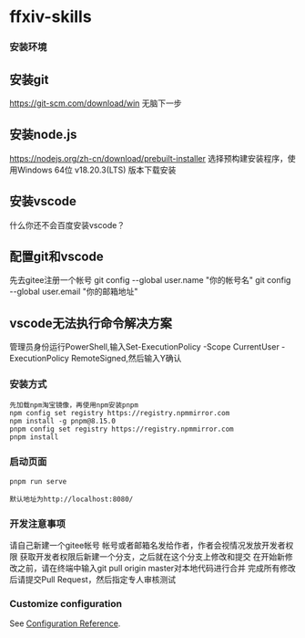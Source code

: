 # ffxiv-skills

### 安装环境
## 安装git
https://git-scm.com/download/win
无脑下一步

## 安装node.js
https://nodejs.org/zh-cn/download/prebuilt-installer
选择预构建安装程序，使用Windows 64位 v18.20.3(LTS) 版本下载安装

## 安装vscode
什么你还不会百度安装vscode？

## 配置git和vscode
先去gitee注册一个帐号
git config --global user.name "你的帐号名"
git config --global user.email "你的邮箱地址"

## vscode无法执行命令解决方案
管理员身份运行PowerShell,输入Set-ExecutionPolicy -Scope CurrentUser -ExecutionPolicy RemoteSigned,然后输入Y确认

### 安装方式
```
先加载npm淘宝镜像，再使用npm安装pnpm
npm config set registry https://registry.npmmirror.com
npm install -g pnpm@8.15.0
pnpm config set registry https://registry.npmmirror.com
pnpm install
```

### 启动页面
```
pnpm run serve

默认地址为http://localhost:8080/
```
### 开发注意事项
请自己新建一个gitee帐号
帐号或者邮箱名发给作者，作者会视情况发放开发者权限
获取开发者权限后新建一个分支，之后就在这个分支上修改和提交
在开始新修改之前，请在终端中输入git pull origin master对本地代码进行合并
完成所有修改后请提交Pull Request，然后指定专人审核测试

### Customize configuration
See [Configuration Reference](https://cli.vuejs.org/config/).
